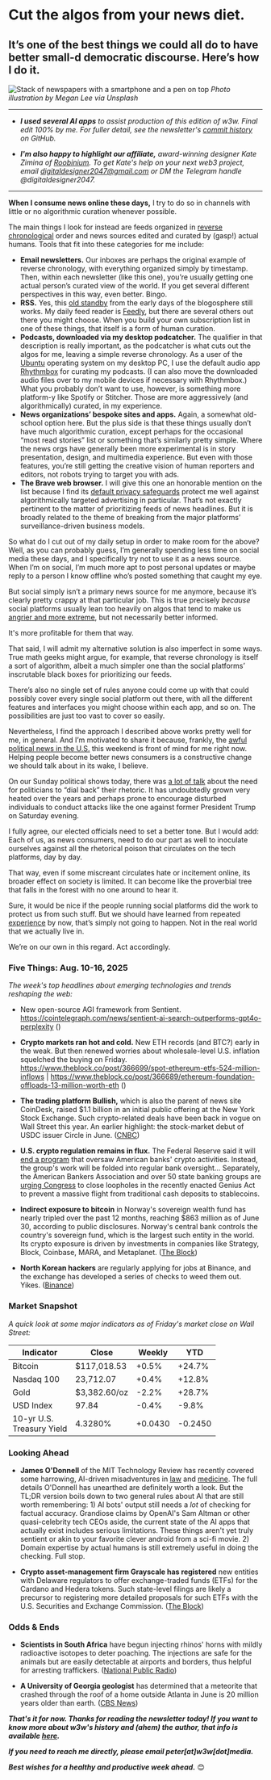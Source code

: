 # Cut the algos from your news diet.
## It’s one of the best things we could all do to have better small-d democratic discourse. Here’s how I do it.

![Stack of newspapers with a smartphone and a pen on top](https://w3w.news/img/megan-lee-3840.jpg)
*Photo illustration by Megan Lee via Unsplash*

<hr>

- _**I used several AI apps** to assist production of this edition of w3w. Final edit 100% by me. For fuller detail, see the newsletter's [commit history](https://github.com/peteramckay/w3wnewsletter/commits) on GitHub._

<!--

- _**A big thank-you to w3w's paid subscribers!** To join them in supporting this work, please check out our paid plans [on Substack](https://w3wnews.substack.com/subscribe)._

-->

- _**I'm also happy to highlight our affiliate,** award-winning designer Kate Zimina of [Roobinium](https://dribbble.com/roobinium). To get Kate's help on your next web3 project, email digitaldesigner2047@gmail.com or DM the Telegram handle @digitaldesigner2047._

<hr>

<!-- Riff on/revive archival post about news algos. Github link: https://github.com/peteramckay/w3wnewsletter/blob/master/2024/2024-07-14.md

This one needs reinforcement from time to time...

-->

**When I consume news online these days,** I try to do so in channels with little or no algorithmic curation whenever possible.

The main things I look for instead are feeds organized in [reverse chronological](https://en.wikipedia.org/wiki/Reverse_chronology#:~:text=Reverse%20chronology%20is%20a%20narrative,the%20conclusion%20to%20the%20plot.) order and news sources edited and curated by (gasp!) actual humans. Tools that fit into these categories for me include:
- **Email newsletters.** Our inboxes are perhaps the original example of reverse chronology, with everything organized simply by timestamp. Then, within each newsletter (like this one), you’re usually getting one actual person’s curated view of the world. If you get several different perspectives in this way, even better. Bingo.
- **RSS.** Yes, this [old standby](https://rss.com/blog/how-do-rss-feeds-work/) from the early days of the blogosphere still works. My daily feed reader is [Feedly](https://feedly.com/), but there are several others out there you might choose. When you build your own subscription list in one of these things, that itself is a form of human curation.
- **Podcasts, downloaded via my desktop podcatcher.** The qualifier in that description is really important, as the podcatcher is what cuts out the algos for me, leaving a simple reverse chronology. As a user of the [Ubuntu](https://ubuntu.com/desktop) operating system on my desktop PC, I use the default audio app [Rhythmbox](https://en.wikipedia.org/wiki/Rhythmbox) for curating my podcasts. (I can also move the downloaded audio files over to my mobile devices if necessary with Rhythmbox.) What you probably don’t want to use, however, is something more platform-y like Spotify or Stitcher. Those are more aggressively (and algorithmically) curated, in my experience.
- **News organizations’ bespoke sites and apps.** Again, a somewhat old-school option here. But the plus side is that these things usually don’t have much algorithmic curation, except perhaps  for the occasional “most read stories” list or something that’s similarly pretty simple. Where the news orgs have generally been more experimental is in story presentation, design, and multimedia experience. But even with those features, you’re still getting the creative vision of human reporters and editors, not robots trying to target you with ads.
- **The Brave web browser.** I will give this one an honorable mention on the list because I find its [default privacy safeguards](https://brave.com/) protect me well against algorithmically targeted advertising in particular. That’s not exactly pertinent to the matter of prioritizing feeds of news headlines. But it is broadly related to the theme of breaking from the major platforms’ surveillance-driven business models.

So what do I cut out of my daily setup in order to make room for the above? Well, as you can probably guess, I’m generally spending less time on social media these days, and I specifically try not to use it as a news source. When I’m on social, I’m much more apt to post personal updates or maybe reply to a person I know offline who’s posted something that caught my eye.

But social simply isn’t a primary news source for me anymore, because it’s clearly pretty crappy at that particular job. This is true precisely *because* social platforms usually lean too heavily on algos that tend to make us [angrier and more extreme](https://www.psychologytoday.com/us/blog/friction/201807/why-social-media-makes-us-angrier-and-more-extreme), but not necessarily better informed.

It's more profitable for them that way.

That said, I will admit my alternative solution is also imperfect in some ways. True math geeks might argue, for example, that reverse chronology is itself a sort of algorithm, albeit a much simpler one than the social platforms’ inscrutable black boxes for prioritizing our feeds.

There’s also no single set of rules anyone could come up with that could possibly cover every single social platform out there, with all the different features and interfaces you might choose within each app, and so on. The possibilities are just too vast to cover so easily.

Nevertheless, I find the approach I described above works pretty well for me, in general. And I’m motivated to share it because, frankly, the [awful political news in the U.S.](https://www.wsj.com/politics/elections/trump-taken-off-stage-after-apparent-shots-fired-at-rally-9d6680da?st=67c2iu2yhajek5q&reflink=desktopwebshare_permalink) this weekend is front of mind for me right now. Helping people become better news consumers is a constructive change we should talk about in its wake, I believe.

On our Sunday political shows today, there was [a lot of talk](https://www.youtube.com/watch?v=HkBaKOW-OOo) about the need for politicians to “dial back” their rhetoric. It has undoubtedly grown very heated over the years and perhaps prone to encourage disturbed individuals to conduct attacks like the one against former President Trump on Saturday evening.

I fully agree, our elected officials need to set a better tone. But I would add: Each of us, as news consumers, need to do our part as well to inoculate ourselves against all the rhetorical poison that circulates on the tech platforms, day by day.

That way, even if some miscreant circulates hate or incitement online, its broader effect on society is limited. It can become like the proverbial tree that falls in the forest with no one around to hear it.

Sure, it would be nice if the people running social platforms did the work to protect us from such stuff. But we should have learned from repeated [experience](https://www.npr.org/2021/10/05/1043377310/facebook-whistleblower-frances-haugen-congress) by now, that’s simply not going to happen. Not in the real world that we actually live in.

We’re on our own in this regard. Act accordingly.

### Five Things: Aug. 10-16, 2025

*The week's top headlines about emerging technologies and trends reshaping the web:*

- New open-source AGI framework from Sentient. https://cointelegraph.com/news/sentient-ai-search-outperforms-gpt4o-perplexity ([]())

- **Crypto markets ran hot and cold.** New ETH records (and BTC?) early in the weak. But then renewed worries about wholesale-level U.S. inflation squelched the buying on Friday. <!-- Some headlines about this mid-week. Keep an eye out through Friday's close for any necessary market updates in the Sunday email blast. --> https://www.theblock.co/post/366699/spot-ethereum-etfs-524-million-inflows | https://www.theblock.co/post/366689/ethereum-foundation-offloads-13-million-worth-eth ([]())

- **The trading platform Bullish,** which is also the parent of news site CoinDesk, raised $1.1 billion in an initial public offering at the New York Stock Exchange. Such crypto-related deals have been back in vogue on Wall Street this year. An earlier highlight: the stock-market debut of USDC issuer Circle in June. ([CNBC](https://www.cnbc.com/2025/08/13/crypto-exchange-bullish-prices-ipo-at-37-per-share-ahead-of-nyse-debut.html))

- **U.S. crypto regulation remains in flux.** The Federal Reserve said it will [end a program](https://www.reuters.com/sustainability/boards-policy-regulation/fed-scrap-program-devoted-policing-banks-crypto-fintech-activities-2025-08-15/) that oversaw American banks' crypto activities. Instead, the group's work will be folded into regular bank oversight... Separately, the American Bankers Association and over 50 state banking groups are [urging Congress](https://decrypt.co/334930/bank-groups-urge-us-senate-to-close-gaps-in-countrys-new-stablecoin-law) to close loopholes in the recently enacted Genius Act to prevent a massive flight from traditional cash deposits to stablecoins.

- **Indirect exposure to bitcoin** in Norway's sovereign wealth fund has nearly tripled over the past 12 months, reaching $863 million as of June 30, according to public disclosures. Norway's central bank controls the country's sovereign fund, which is the largest such entity in the world. Its crypto exposure is driven by investments in companies like Strategy, Block, Coinbase, MARA, and Metaplanet. ([The Block](https://www.theblock.co/post/366752/norway-sovereign-wealth-fund-bitcoin-exposure))

- **North Korean hackers** are regularly applying for jobs at Binance, and the exchange has developed a series of checks to weed them out. Yikes. ([Binance](https://decrypt.co/334943/north-korean-hackers-binance))

### Market Snapshot

*A quick look at some major indicators as of Friday's market close on Wall Street:*

<table>

  <thead>
    <tr>
      <th>Indicator</th>
      <th>Close</th>
      <th>Weekly</th>
      <th>YTD</th>
    </tr>
  </thead>

  <tbody>
   <tr>
     <td>Bitcoin</td>
     <td>$117,018.53</td>
     <td>+0.5%</td>
     <td>+24.7%</td>
   </tr>

   <tr>
     <td>Nasdaq 100</td>
     <td>23,712.07</td>
     <td>+0.4%</td>
     <td>+12.8%</td>
   </tr>

   <tr>
     <td>Gold</td>
     <td>$3,382.60/oz</td>
     <td>-2.2%</td>
     <td>+28.7%</td>
   </tr>

   <tr>
     <td>USD Index</td>
     <td>97.84</td>
     <td>-0.4%</td>
     <td>-9.8%</td>
   </tr>

   <tr>
     <td>10-yr U.S.<br> Treasury Yield</td>
     <td>4.3280%</td>
     <td>+0.0430</td>
     <td>-0.2450</td>
   </tr>

</tbody>
</table>


### Looking Ahead

- **James O'Donnell** of the MIT Technology Review has recently covered some harrowing, AI-driven misadventures in [law](https://www.technologyreview.com/2025/08/11/1121460/meet-the-early-adopter-judges-using-ai/) and [medicine](https://www.technologyreview.com/2025/08/12/1121565/what-you-may-have-missed-about-gpt-5/). The full details O'Donnell has unearthed are definitely worth a look. But the TL;DR version boils down to two general rules about AI that are still worth remembering: 1) AI bots' output still needs a *lot* of checking for factual accuracy. Grandiose claims by OpenAI's Sam Altman or other quasi-celebrity tech CEOs aside, the current state of the AI apps that actually exist includes serious limitations. These things aren't yet truly sentient or akin to your favorite clever android from a sci-fi movie. 2) Domain expertise by actual humans is still extremely useful in doing the checking. Full stop.

- **Crypto asset-management firm Grayscale has registered** new entities with Delaware regulators to offer exchange-traded funds (ETFs) for the Cardano and Hedera tokens. Such state-level filings are likely a precursor to registering more detailed proposals for such ETFs with the U.S. Securities and Exchange Commission. ([The Block](https://www.theblock.co/post/366692/grayscale-cardano-hedera-etf-delaware))

### Odds & Ends

- **Scientists in South Africa** have begun injecting rhinos' horns with mildly radioactive isotopes to deter poaching. The injections are safe for the animals but are easily detectable at airports and borders, thus helpful for arresting traffickers. ([National Public Radio](https://www.npr.org/2025/08/01/nx-s1-5488737/scientists-south-africa-rhino-horns-radioactive-poaching))

- **A University of Georgia geologist** has determined that a meteorite that crashed through the roof of a home outside Atlanta in June is 20 million years older than earth. ([CBS News](https://www.cbsnews.com/news/meteorite-georgia-nasa-earth/))

_**That's it for now. Thanks for reading the newsletter today! If you want to know more about w3w's history and (ahem) the author, that info is available [here](https://w3wnews.substack.com/about).**_

_**If you need to reach me directly, please email peter[at]w3w[dot]media.**_

_**Best wishes for a healthy and productive week ahead.**_ 😊
